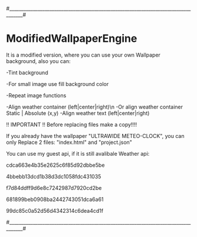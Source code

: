 #____________________________________________________________________________________#
# ModifiedWallpaperEngine
It is a modified version, where you can use your own Wallpaper background, also you can:

-Tint background

-For small image use fill background color

-Repeat image functions

-Align weather container (left|center|right)\n
-Or align weather container Static | Absolute (x,y)
-Align weather text (left|center|right)



!! IMPORTANT !!
Before replacing files make a copy!!!!

If you already have the wallpaper "ULTRAWIDE METEO-CLOCK", you can only 
Replace 2 files: "index.html" and "project.json"

You can use my guest api, if it is still avalibale
Weather api:

  cdca663e4b35e2625c6f85d92dbbe5be

  4bbebb13dcd1b38d3dc1058fdc431035

  f7d84ddff9d6e8c7242987d7920cd2be
 
  681899beb0908ba2442743051dca6a61

  99dc85c0a52d56d4342314c6dea4cd1f

#____________________________________________________________________________________#
